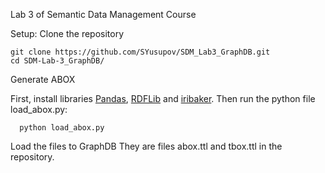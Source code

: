 Lab 3 of Semantic Data Management Course

Setup:
Clone the repository 
  ```
  git clone https://github.com/SYusupov/SDM_Lab3_GraphDB.git
  cd SDM-Lab-3_GraphDB/
  ```
Generate ABOX

First, install libraries [Pandas](https://pandas.pydata.org/docs/getting_started/install.html), [RDFLib](https://rdflib.readthedocs.io/en/stable/gettingstarted.html) and [iribaker](https://pypi.org/project/iribaker/). Then run the python file load_abox.py:
```
  python load_abox.py
```

Load the files to GraphDB
  They are files abox.ttl and tbox.ttl in the repository.

